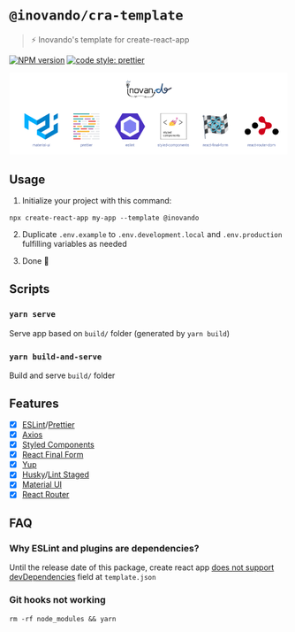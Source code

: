 # `@inovando/cra-template`
> ⚡️ Inovando's template for create-react-app

[![NPM version](https://img.shields.io/npm/v/@inovando/cra-template.svg)](https://www.npmjs.com/package/@inovando/cra-template)
[![code style: prettier](https://img.shields.io/badge/code_style-prettier-ff69b4.svg)](https://github.com/prettier/prettier)

![Package Main Techs](docs/techs.png)

## Usage

1. Initialize your project with this command:

```
npx create-react-app my-app --template @inovando
```

2. Duplicate `.env.example` to `.env.development.local` and `.env.production` fulfilling variables as needed

3. Done 🎉

## Scripts

### `yarn serve`

Serve app based on `build/` folder (generated by `yarn build`)

### `yarn build-and-serve`

Build and serve `build/` folder

## Features
- [x] [ESLint](https://github.com/santospatrick/eslint-config-react)/[Prettier](https://github.com/santospatrick/prettier-config)
- [x] [Axios](https://www.npmjs.com/package/axios)
- [x] [Styled Components](https://styled-components.com/)
- [x] [React Final Form](https://final-form.org/react)
- [x] [Yup](https://runkit.com/jquense/yup)
- [x] [Husky](https://github.com/typicode/husky)/[Lint Staged](https://github.com/okonet/lint-staged)
- [x] [Material UI](https://material-ui.com/)
- [x] [React Router](https://reacttraining.com/react-router/web/guides/quick-start)

## FAQ

### Why ESLint and plugins are dependencies?

Until the release date of this package, create react app [does not support devDependencies](https://github.com/facebook/create-react-app/issues/8082) field at `template.json`

### Git hooks not working

```
rm -rf node_modules && yarn
```